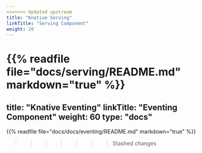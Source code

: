 ```yaml
---
<<<<<<< Updated upstream
title: "Knative Serving"
linkTitle: "Serving Component"
weight: 20
---
```


{{% readfile file="docs/serving/README.md" markdown="true" %}}
=======
title: "Knative Eventing"
linkTitle: "Eventing Component"
weight: 60
type: "docs"
---

{{% readfile file="docs/docs/eventing/README.md" markdown="true" %}}
>>>>>>> Stashed changes

